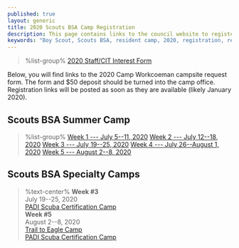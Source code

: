 ```yaml
---
published: true
layout: generic
title: 2020 Scouts BSA Camp Registration
description: This page contains links to the council website to register for the 2020 Camp Workcoeman season.
keywords: "Boy Scout, Scouts BSA, resident camp, 2020, registration, reservation"
---
```


> %list-group%
> <a href="https://docs.google.com/forms/d/1eJjlCDxyYw4tK9FntXnSUeWPSjGn-ylPpnBwPe7e9jw/viewform" class="list-group-item">2020 Staff/CIT Interest Form</a>

Below, you will find links to the 2020 Camp Workcoeman campsite request form. The form and $50 deposit should be turned into the camp office. Registration links will be posted as soon as they are available (likely January 2020).

## Scouts BSA Summer Camp

> %list-group%
> <a href="{{ site.url }}/pdf/2019/2020-campsite-request.pdf" class="list-group-item">Week 1 --- July 5--11, 2020</a>
> <a href="{{ site.url }}/pdf/2019/2020-campsite-request.pdf" class="list-group-item">Week 2 --- July 12--18, 2020</a>
> <a href="{{ site.url }}/pdf/2019/2020-campsite-request.pdf" class="list-group-item">Week 3 --- July 19--25, 2020</a>
> <a href="{{ site.url }}/pdf/2019/2020-campsite-request.pdf" class="list-group-item">Week 4 --- July 26--August 1, 2020</a>
> <a href="{{ site.url }}/pdf/2019/2020-campsite-request.pdf" class="list-group-item">Week 5 --- August 2--8, 2020</a>

## Scouts BSA Specialty Camps

> %text-center%
> **Week #3**<br/>
> July 19--25, 2020<br/>
> <a href="{{ site.url }}/boy-scouts/special-programs/scuba/">PADI Scuba Certification Camp</a><br/>
> **Week #5**<br/>
> August 2--8, 2020<br/>
> <a href="{{ site.url }}/boy-scouts/trail-to-eagle/">Trail to Eagle Camp</a><br/>
> <a href="{{ site.url }}/boy-scouts/special-programs/scuba/">PADI Scuba Certification Camp</a>
